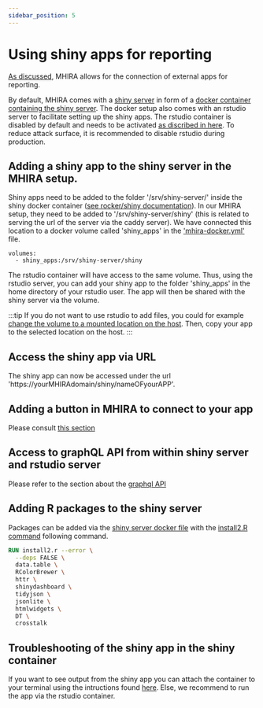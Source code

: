 ```yaml
---
sidebar_position: 5
---
```


# Using shiny apps for reporting

[As discussed](/docs/mhira-reporting-guide/overview), MHIRA allows for the connection of external apps for reporting.

By default, MHIRA comes with a [shiny server](https://www.rstudio.com/products/shiny/shiny-server/) in form of a [docker container containing the shiny server](https://hub.docker.com/r/rocker/shiny). The docker setup also comes with an rstudio server to facilitate setting up the shiny apps. The rstudio container is disabled by default and needs to be activated [as discribed in here](/docs/installation-guide/rstudio). To reduce attack surface, it is recommended to disable rstudio during production. 

## Adding a shiny app to the shiny server in the MHIRA setup.

Shiny apps need to be added to the folder '/srv/shiny-server/' inside the shiny docker container ([see rocker/shiny documentation](https://hub.docker.com/r/rocker/shiny)).
In our MHIRA setup, they need to be added to '/srv/shiny-server/shiny' (this is related to serving the url of the server via the caddy server). 
We have connected this location to a docker volume called 'shiny_apps' in the ['mhira-docker.yml'](https://github.com/mhira-project/mhira-docker/blob/main/docker-compose.yml) file.

    
    volumes:
      - shiny_apps:/srv/shiny-server/shiny
    
The rstudio container will have access to the same volume. Thus, using the rstudio server, you can add your shiny app to the folder 'shiny_apps' in the home directory of your rstudio user. The app will then be shared with the shiny server via the volume. 

:::tip
If you do not want to use rstudio to add files, you could for example [change the volume to a mounted location on the host](https://docs.docker.com/storage/volumes/). Then, copy your app to the selected location on the host. 
:::

## Access the shiny app via URL

The shiny app can now be accessed under the url 'https://yourMHIRAdomain/shiny/nameOFyourAPP'. 

## Adding a button in MHIRA to connect to your app

Please consult [this section](../3-guide-for-admins/10-reports.md)

## Access to graphQL API from within shiny server and rstudio server

Please refer to the section about the [graphql API](3-graphql_api.md)

## Adding R packages to the shiny server

Packages can be added via the [shiny server docker file](https://github.com/mhira-project/mhira-docker/blob/main/shiny/Dockerfile) with the [install2.R command](https://rocker-project.org/use/extending#install2.r) following command.  

 
  ```dockerfile
  RUN install2.r --error \
    --deps FALSE \
    data.table \
    RColorBrewer \
    httr \
    shinydashboard \
    tidyjson \
    jsonlite \
    htmlwidgets \
    DT \
    crosstalk
  ```

## Troubleshooting of the shiny app in the shiny container

If you want to see output from the shiny app you can attach the container to your terminal using the
intructions found [here](https://docs.docker.com/engine/reference/commandline/logs/). 
Else, we recommend to run the app via the rstudio container. 


